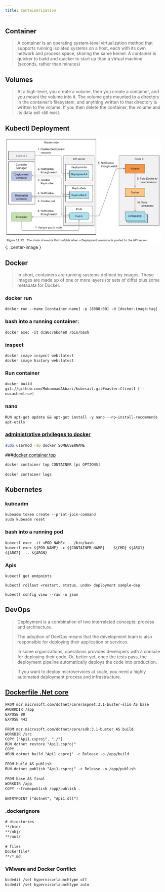```yaml
---
title: Containerization
---
```

## Container
> A container is an operating system-level virtualization method that supports running isolated systems on a host, each with its own network and process space, sharing the same kernel. A container is quicker to build and quicker to start up than a virtual machine (seconds, rather than minutes)

## Volumes
> At a high-level, you create a volume, then you create a container, and you mount the volume into it. The volume gets mounted to a directory in the container’s filesystem, and anything written to that directory is written to the volume. If you then delete the container, the volume and its data will still exist.

## Kubectl Deployment

![images/kubectl_deployment](images/kubectl_deployment.jpg){: .center-image }

## Docker
> In short, containers are running systems defined by images. These images are made up of one or more layers (or sets of diffs) plus some metadata for Docker.

### docker run
```
docker run --name [container-name] -p [8080:80] -d [docker-image:tag]
```
### bash into a running container: 
```
docker exec -it dca6c76bd4e0 /bin/bash
```
### inspect
```
docker image inspect web:latest
docker image history web:latest
```
### Run container
```
docker build git://github.com/MohammadAkbari/kubesail.git#master:Client1 [--nocache=true]
```
### nano
```
RUN apt-get update && apt-get install -y nano --no-install-recommends apt-utils
```
### [administrative privileges to docker](https://linuxconfig.org/how-to-install-docker-on-ubuntu-20-04-lts-focal-fossa)
```bash
sudo usermod -aG docker SOMEUSERNAME
```

###[docker container top](https://docs.docker.com/engine/reference/commandline/container_top/)
```
docker container top CONTAINER [ps OPTIONS]

docker container logs
```

## Kubernetes
### kubeadm
```
kubeadm token create --print-join-command
sudo kubeadm reset
```
### bash into a running pod
```
kubectl exec -it <POD NAME> -- /bin/bash
kubectl exec ${POD_NAME} -c ${CONTAINER_NAME} -- ${CMD} ${ARG1} ${ARG2} ... ${ARGN}
```
### Apis
```
kubectl get endpoints
```
```
kubectl rollout <restart, status, undo> deployment sample-dep
```
```
kubectl config view --raw -o json
```

## DevOps

> Deployment is a combination of two interrelated concepts: process and architecture.
>
> The adoption of DevOps means that the development team is also responsible for deploying their application or services.
>
> In some organizations, operations provides developers with a console for deploying their code. Or, better yet, once the tests pass, the deployment pipeline automatically deploys the code into production.

> If you want to deploy microservices at scale, you need a highly automated deployment process and infrastructure.

## [Dockerfile .Net core](https://docs.docker.com/samples/dotnetcore/)
```
FROM mcr.microsoft.com/dotnet/core/aspnet:3.1-buster-slim AS base
#WORKDIR /app
EXPOSE 80
EXPOSE 443

FROM mcr.microsoft.com/dotnet/core/sdk:3.1-buster AS build
WORKDIR /src
COPY ["Api1.csproj", "./"]
RUN dotnet restore "Api1.csproj"
COPY . .
#RUN dotnet build "Api1.csproj" -c Release -o /app/build

FROM build AS publish
RUN dotnet publish "Api1.csproj" -c Release -o /app/publish

FROM base AS final
WORKDIR /app
COPY --from=publish /app/publish .

ENTRYPOINT ["dotnet", "Api1.dll"]
```
### .dockerignore
```
# directories
**/bin/
**/obj/
**/out/

# files
Dockerfile*
**/*.md
```
### VMware and Docker Conflict
```
bcdedit /set hypervisorlaunchtype off
bcdedit /set hypervisorlaunchtype auto
```

